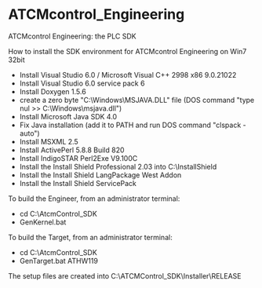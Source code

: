 # ATCMcontrol_Engineering
ATCMcontrol Engineering: the PLC SDK

How to install the SDK environment for ATCMcontrol Engineering on Win7 32bit

- Install Visual Studio 6.0 / Microsoft Visual C++ 2998 x86 9.0.21022
- Install Visual Studio 6.0 service pack 6
- Install Doxygen 1.5.6
- create a zero byte "C:\Windows\MSJAVA.DLL" file (DOS command "type nul >> C:\Windows\msjava.dll") 
- Install Microsoft Java SDK 4.0
- Fix Java installation  (add it to PATH and run DOS command "clspack -auto")
- Install MSXML 2.5
- Install ActivePerl 5.8.8 Build 820
- Install IndigoSTAR Perl2Exe V9.100C
- Install the Install Shield Professional 2.03 into C:\InstallShield
- Install the Install Shield LangPackage West Addon
- Install the Install Shield ServicePack

To build the Engineer, from an administrator terminal:
- cd C:\AtcmControl_SDK
- GenKernel.bat 

To build the Target, from an administrator terminal:
- cd C:\AtcmControl_SDK
- GenTarget.bat ATHW119

The setup files are created into C:\ATCMControl_SDK\Installer\RELEASE
